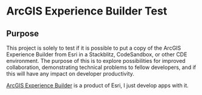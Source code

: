 # ArcGIS Experience Builder Test

## Purpose

This project is solely to test if it is possible to put a copy of the ArcGIS Experience Builder from Esri in a Stackblitz, CodeSandbox, or other CDE environment. The purpose of this is to explore possibilities for improved collaboration, demonstrating technical problems to fellow developers, and if this will have any impact on developer productivity.

[ArcGIS Experience Builder](https://developers.arcgis.com/experience-builder/) is a product of Esri, I just develop apps with it. 